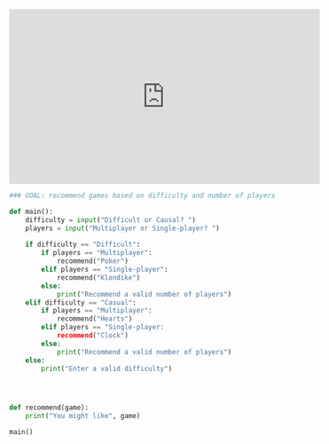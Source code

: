 <iframe width="560" height="315" 
src="https://video.cs50.io/vGr1tvjqWs0" 
title="YouTube video player" 
frameborder="0" 
allow="accelerometer; autoplay; clipboard-write; encrypted-media; gyroscope; picture-in-picture" 
allowfullscreen></iframe>


```python
### GOAL: recommend games based on difficulty and number of players

def main():
	difficulty = input("Difficult or Causal? ") 
	players = input("Multiplayer or Single-player? ")
	
	if difficulty == "Difficult":
		if players == "Multiplayer":
			recommend("Poker")
		elif players == "Single-player":
			recommend("Klondike")
		else:
			print("Recommend a valid number of players")
	elif difficulty == "Casual": 
		if players == "Multiplayer":
			recommend("Hearts")
		elif players == "Single-player:
			recommend("Clock")
		else:
			print("Recommend a valid number of players")
	else:
		print("Enter a valid difficulty")




def recommend(game):
	print("You might like", game)

main()
```